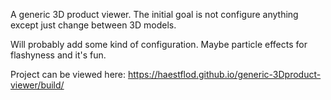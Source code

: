 A generic 3D product viewer. 
The initial goal is not configure anything except just change between 3D models.

Will probably add some kind of configuration. 
Maybe particle effects for flashyness and it's fun.

Project can be viewed here:
https://haestflod.github.io/generic-3Dproduct-viewer/build/
